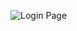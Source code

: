 ![Login Page](https://user-images.githubusercontent.com/94299033/143384721-f8b26fa0-fb3d-4888-b258-3a88d47a233f.jpeg)
